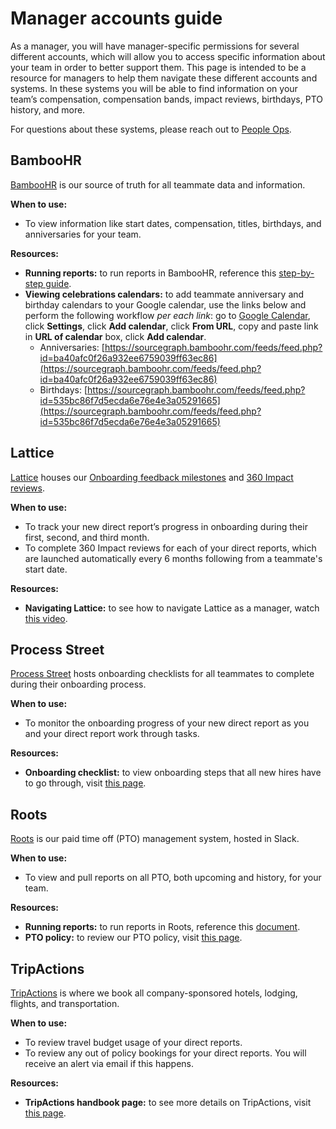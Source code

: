 # Manager accounts guide

As a manager, you will have manager-specific permissions for several different accounts, which will allow you to access specific information about your team in order to better support them. This page is intended to be a resource for managers to help them navigate these different accounts and systems. In these systems you will be able to find information on your team’s compensation, compensation bands, impact reviews, birthdays, PTO history, and more.

For questions about these systems, please reach out to [People Ops](https://docs.google.com/spreadsheets/d/1JItBWbfKV9lr-LAmE19I0JMvu3Cvh0AdrEHDv-r1E2w/edit#gid=0).

## BambooHR

[BambooHR](https://sourcegraph.bamboohr.com/login.php?r=%2Fhome%2F) is our source of truth for all teammate data and information.

**When to use:**

- To view information like start dates, compensation, titles, birthdays, and anniversaries for your team.

**Resources:**

- **Running reports:** to run reports in BambooHR, reference this [step-by-step guide](https://drive.google.com/file/d/19mtcdTK0PgB-YOkODgda3ibLpzY3oyBw/view?usp=sharing).
- **Viewing celebrations calendars:** to add teammate anniversary and birthday calendars to your Google calendar, use the links below and perform the following workflow _per each link_: go to [Google Calendar](https://calendar.google.com/), click **Settings**, click **Add calendar**, click **From URL**, copy and paste link in **URL of calendar** box, click **Add calendar**.
  - Anniversaries: [https://sourcegraph.bamboohr.com/feeds/feed.php?id=ba40afc0f26a932ee6759039ff63ec86](https://sourcegraph.bamboohr.com/feeds/feed.php?id=ba40afc0f26a932ee6759039ff63ec86)
  - Birthdays: [https://sourcegraph.bamboohr.com/feeds/feed.php?id=535bc86f7d5ecda6e76e4e3a05291665](https://sourcegraph.bamboohr.com/feeds/feed.php?id=535bc86f7d5ecda6e76e4e3a05291665)

## Lattice

[Lattice](https://sourcegraph.latticehq.com/login?message=session) houses our [Onboarding feedback milestones](https://about.sourcegraph.com/handbook/people-ops/onboarding/onboarding-feedback-milestones) and [360 Impact reviews](https://about.sourcegraph.com/handbook/people-ops/impact-reviews).

**When to use:**

- To track your new direct report’s progress in onboarding during their first, second, and third month.
- To complete 360 Impact reviews for each of your direct reports, which are launched automatically every 6 months following from a teammate's start date.

**Resources:**

- **Navigating Lattice:** to see how to navigate Lattice as a manager, watch [this video](https://drive.google.com/file/d/1iEh5YExCbZ_dxpyq4kPyce4i6U8r5AKi/view?usp=sharing).

## Process Street

[Process Street](https://app.process.st/login) hosts onboarding checklists for all teammates to complete during their onboarding process.

**When to use:**

- To monitor the onboarding progress of your new direct report as you and your direct report work through tasks.

**Resources:**

- **Onboarding checklist:** to view onboarding steps that all new hires have to go through, visit [this page](https://about.sourcegraph.com/handbook/people-ops/onboarding).

## Roots

[Roots](https://www.tryroots.io/pto) is our paid time off (PTO) management system, hosted in Slack.

**When to use:**

- To view and pull reports on all PTO, both upcoming and history, for your team.

**Resources:**

- **Running reports:** to run reports in Roots, reference this [document](https://docs.google.com/document/d/1yP1gwuGnCIS7BlSqTV8wJKmRH0WeOVHDvsJbVNpYWb4/edit).
- **PTO policy:** to review our PTO policy, visit [this page](https://about.sourcegraph.com/handbook/people-ops/paid-time-off-and-working-hours).

## TripActions

[TripActions](https://tripactions.com/) is where we book all company-sponsored hotels, lodging, flights, and transportation.

**When to use:**

- To review travel budget usage of your direct reports.
- To review any out of policy bookings for your direct reports. You will receive an alert via email if this happens.

**Resources:**

- **TripActions handbook page:** to see more details on TripActions, visit [this page](https://about.sourcegraph.com/handbook/people-ops/TripActions).
